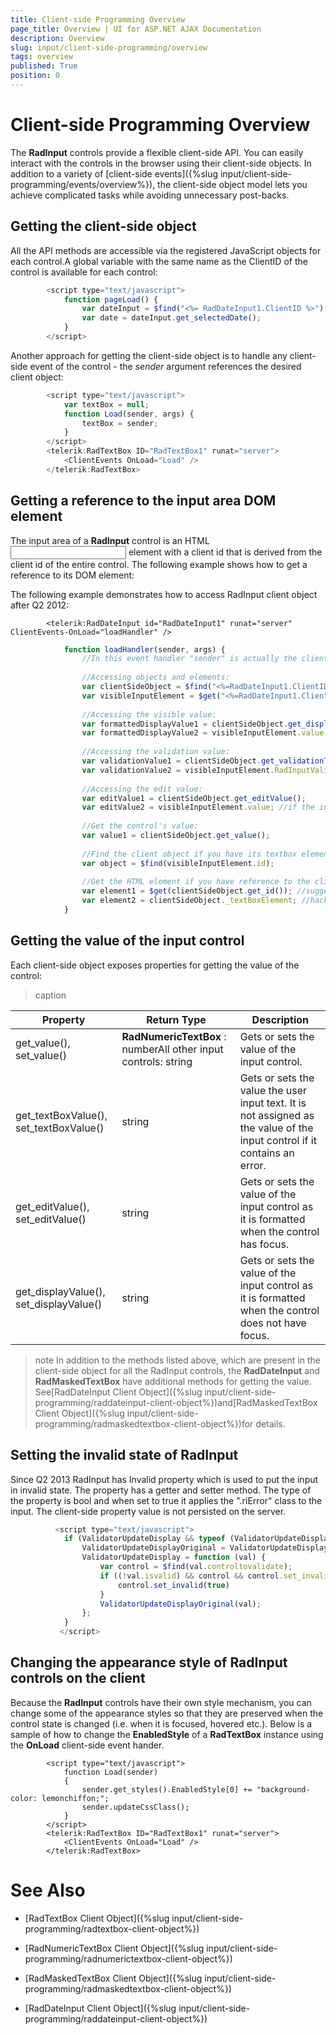```yaml
---
title: Client-side Programming Overview
page_title: Overview | UI for ASP.NET AJAX Documentation
description: Overview
slug: input/client-side-programming/overview
tags: overview
published: True
position: 0
---
```


# Client-side Programming Overview



The __RadInput__ controls provide a flexible client-side API. You can easily interact with the controls in the browser using their client-side objects. In addition to a variety of [client-side events]({%slug input/client-side-programming/events/overview%}), the client-side object model lets you achieve complicated tasks while avoiding unnecessary post-backs.

## Getting the client-side object

All the API methods are accessible via the registered JavaScript objects for each control.A global variable with the same name as the ClientID of the control is available for each control:

````JavaScript
	    <script type="text/javascript">
	        function pageLoad() {
	            var dateInput = $find("<%= RadDateInput1.ClientID %>");
	            var date = dateInput.get_selectedDate();
	        }
	    </script>
````



Another approach for getting the client-side object is to handle any client-side event of the control - the *sender* argument references the desired client object:

````JavaScript
	    <script type="text/javascript">
	        var textBox = null;
	        function Load(sender, args) {
	            textBox = sender;
	        }
	    </script>
	    <telerik:RadTextBox ID="RadTextBox1" runat="server">
	        <ClientEvents OnLoad="Load" />
	    </telerik:RadTextBox>
````



## Getting a reference to the input area DOM element

The input area of a __RadInput__ control is an HTML <input> element with a client id that is derived from the client id of the entire control. The following example shows how to get a reference to its DOM element:

The following example demonstrates how to access RadInput client object after Q2 2012:

````ASPNET
	    <telerik:RadDateInput id="RadDateInput1" runat="server" ClientEvents-OnLoad="loadHandler" />
````



````JavaScript
	        function loadHandler(sender, args) {
	            //In this event handler "sender" is actually the client side object.
	
	            //Accessing objects and elements:
	            var clientSideObject = $find("<%=RadDateInput1.ClientID %>");
	            var visibleInputElement = $get("<%=RadDateInput1.ClientID %>");
	
	            //Accessing the visible value:
	            var formattedDisplayValue1 = clientSideObject.get_displayValue();
	            var formattedDisplayValue2 = visibleInputElement.value; //if the input is blurred
	
	            //Accessing the validation value:
	            var validationValue1 = clientSideObject.get_validationText();
	            var validationValue2 = visibleInputElement.RadInputValidationValue;
	
	            //Accessing the edit value:
	            var editValue1 = clientSideObject.get_editValue();
	            var editValue2 = visibleInputElement.value; //if the input is focused
	
	            //Get the control's value:
	            var value1 = clientSideObject.get_value();
	
	            //Find the client object if you have its textbox element:
	            var object = $find(visibleInputElement.id);
	
	            //Get the HTML element if you have reference to the client object:
	            var element1 = $get(clientSideObject.get_id()); //suggested approach
	            var element2 = clientSideObject._textBoxElement; //hacky but will work with the old rendering as well
	        }
````



## Getting the value of the input control

Each client-side object exposes properties for getting the value of the control:


>caption  

| Property | Return Type | Description |
| ------ | ------ | ------ |
|get_value(), set_value()| __RadNumericTextBox__ : numberAll other input controls: string|Gets or sets the value of the input control.|
|get_textBoxValue(), set_textBoxValue()|string|Gets or sets the value the user input text. It is not assigned as the value of the input control if it contains an error.|
|get_editValue(), set_editValue()|string|Gets or sets the value of the input control as it is formatted when the control has focus.|
|get_displayValue(), set_displayValue()|string|Gets or sets the value of the input control as it is formatted when the control does not have focus.|

>note In addition to the methods listed above, which are present in the client-side object for all the RadInput controls, the __RadDateInput__ and __RadMaskedTextBox__ have additional methods for getting the value. See[RadDateInput Client Object]({%slug input/client-side-programming/raddateinput-client-object%})and[RadMaskedTextBox Client Object]({%slug input/client-side-programming/radmaskedtextbox-client-object%})for details.
>


## Setting the invalid state of RadInput

Since Q2 2013 RadInput has Invalid property which is used to put the input in invalid state. The property has a getter and setter method. The type of the property is bool and when set to true it applies the ".riError" class to the input. The client-side property value is not persisted on the server.

````JavaScript
	      <script type="text/javascript">
	      	if (ValidatorUpdateDisplay && typeof (ValidatorUpdateDisplayOriginal) === "undefined") {
	      		ValidatorUpdateDisplayOriginal = ValidatorUpdateDisplay;
	      		ValidatorUpdateDisplay = function (val) {
	      			var control = $find(val.controltovalidate);
	      			if ((!val.isvalid) && control && control.set_invalid) {
	      				control.set_invalid(true)
	      			}
	      			ValidatorUpdateDisplayOriginal(val);
	      		};
	      	}
	       </script>
````



## Changing the appearance style of RadInput controls on the client

Because the __RadInput__ controls have their own style mechanism, you can change some of the appearance styles so that they are preserved when the control state is changed (i.e. when it is focused, hovered etc.). Below is a sample of how to change the __EnabledStyle__ of a __RadTextBox__ instance using the __OnLoad__ client-side event hander.

````ASPNET
	    <script type="text/javascript">
	        function Load(sender)
	        {
	            sender.get_styles().EnabledStyle[0] += "background-color: lemonchiffon;";
	            sender.updateCssClass();
	        }
	    </script>
	    <telerik:RadTextBox ID="RadTextBox1" runat="server">
	        <ClientEvents OnLoad="Load" />
	    </telerik:RadTextBox>
````



# See Also

 * [RadTextBox Client Object]({%slug input/client-side-programming/radtextbox-client-object%})

 * [RadNumericTextBox Client Object]({%slug input/client-side-programming/radnumerictextbox-client-object%})

 * [RadMaskedTextBox Client Object]({%slug input/client-side-programming/radmaskedtextbox-client-object%})

 * [RadDateInput Client Object]({%slug input/client-side-programming/raddateinput-client-object%})
